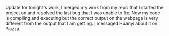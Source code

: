 Update for tonight's work, I merged my work from my repo that I started the project on and resolved the last bug that I was unable to fix. Now my code is compiling and executing but the correct output on the webpage is very different from the output that I am getting. I messaged Huanyi about it on Piazza. 
